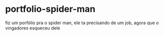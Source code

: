 # portfolio-spider-man
fiz um porfólio pra o spider man, ele ta precisando de um job, agora que o vingadores esqueceu dele
